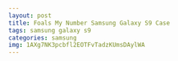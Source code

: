 ```yaml
---
layout: post
title: Foals My Number Samsung Galaxy S9 Case
tags: samsung galaxy s9
categories: samsung
img: 1AXg7NK3pcbfl2EOTFvTadzKUmsDAylWA
---
```

